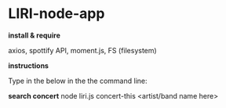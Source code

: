 # LIRI-node-app
**install & require**

axios, 
spottify API,
moment.js,
FS (filesystem)

**instructions**

Type in the below in the the command line:

**search concert**
        node liri.js concert-this <artist/band name here>






